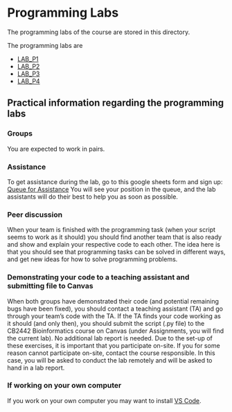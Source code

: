 # Programming Labs

The programming labs of the course are stored in this directory.

The programming labs are

* [LAB_P1](p1/)
* [LAB_P2](p2/)
* [LAB_P3](p3/)
* [LAB_P4](p4/)

## Practical information regarding the programming labs

### Groups

You are expected to work in pairs.

### Assistance
To get assistance during the lab, go to this google sheets form and sign up: [Queue for Assistance](https://docs.google.com/spreadsheets/d/10UB6aqM1Ab7lfwCOIo22X8IuLEt_RcRNIXUQVEEg_ic/edit?usp=sharing) You will see your position in the queue, and the lab assistants will do their best to help you as soon as possible.

### Peer discussion

When your team is finished with the programming task (when your script seems to work as it should) you should find another team that is also ready and show and explain your respective code to each other. The idea here is that you should see that programming tasks can be solved in different ways, and get new ideas for how to solve programming problems.

### Demonstrating your code to a teaching assistant and submitting file to Canvas

When both groups have demonstrated their code (and potential remaining bugs have been fixed), you should contact a teaching assistant (TA) and go through your team’s code with the TA. If the TA finds your code working as it should (and only then), you should submit the script (.py file) to the CB2442 Bioinformatics course on Canvas (under Assignments, you will find the current lab). No additional lab report is needed. Due to the set-up of these exercises, it is important that you participate on-site. If you for some reason cannot participate on-site, contact the course responsible. In this case, you will be asked to conduct the lab remotely and will be asked to hand in a lab report.

### If working on your own computer

If you work on your own computer you may want to install [VS Code](https://code.visualstudio.com/Download).
